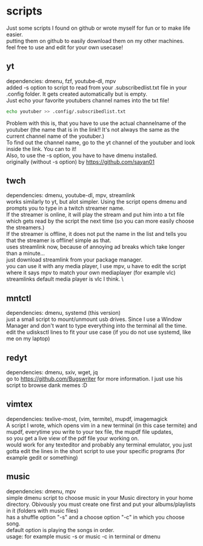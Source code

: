 # scripts
Just some scripts I found on github
or wrote myself for fun or to make life easier.  \
putting them on github to easily download them on my
other machines. \
feel free to use and edit for your own usecase!

## yt
dependencies: dmenu, fzf, youtube-dl, mpv \
added -s option to script to read from your .subscribedlist.txt file
in your .config folder. It gets created automatically but is empty.  \
Just echo your favorite youtubers channel names into the txt file!
```bash
echo youtuber >> .config/.subscribedlist.txt
```
Problem with this is, that you have to use the actual channelname of the youtuber (the name that
is in the link!! It's not always the same as the current channel name of the youtuber.)  \
To find out the channel name, go to the yt channel of the youtuber and look inside the link. You can to it!  \
Also, to use the -s option, you have to have dmenu installed.  \
originally (without -s option) by https://github.com/sayan01

## twch
dependencies: dmenu, youtube-dl, mpv, streamlink  \
works similarly to yt, but alot simpler. Using the script opens dmenu and prompts you to type in a twitch streamer name.  \
If the streamer is online, it will play the stream and put him into a txt file which gets read by the script the next time (so you can
more easily choose the streamers.)  \
If the streamer is offline, it does not put the name in the list and tells you that the streamer is offline! simple as that. \
uses streamlink now, because of annoying ad breaks which take longer than a minute... \
just download streamlink from your package manager. \
you can use it with any media player, I use mpv, u have to edit the script where it says mpv to match your own mediaplayer (for example vlc) \
streamlinks default media player is vlc I think. \

## mntctl
dependencies: dmenu, systemd (this version)  \
just a small script to mount/unmount usb drives. Since I use a Window Manager and don't want to type everything
into the terminal all the time. \
edit the udisksctl lines to fit your use case (if you do not use systemd, like me on my laptop) 

## redyt
dependencies: dmenu, sxiv, wget, jq  \
go to https://github.com/Bugswriter for more information. I just use his script to browse dank memes :D

## vimtex
dependencies: texlive-most, (vim, termite), mupdf, imagemagick \
A script I wrote, which opens vim in a new terminal (in this case termite) and mupdf, everytime you write to your tex file, the mupdf file updates, \
so you get a live view of the pdf file your working on. \
would work for any texteditor and probably any terminal emulator, you just gotta edit the lines in the short script to use your specific programs (for example gedit or something)

## music
dependencies: dmenu, mpv \
simple dmenu script to choose music in your Music directory in your home directory. Obivously you must create one first and put your albums/playlists in it (folders with music files) \
has a shuffle option "-s" and a choose option "-c" in which you choose song. \
default option is playing the songs in order. \
usage: for example music -s or music -c in terminal or dmenu

